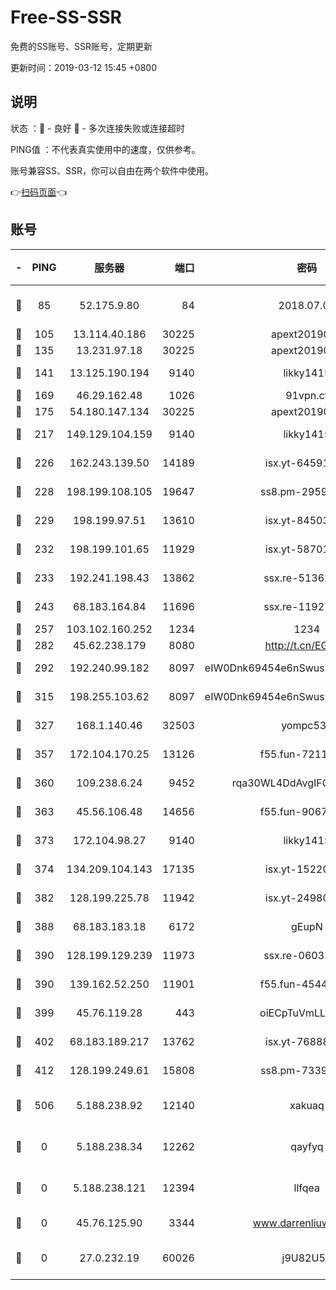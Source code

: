 # Free-SS-SSR

免费的SS账号、SSR账号，定期更新

更新时间：2019-03-12 15:45 +0800

## 说明

状态     ：🙂 - 良好 🙁 - 多次连接失败或连接超时

PING值   ：不代表真实使用中的速度，仅供参考。

账号兼容SS、SSR，你可以自由在两个软件中使用。

👉[扫码页面](https://liesauer.github.io/Free-SS-SSR/)👈

## 账号

|-|PING|服务器|端口|密码|加密方式|区域|
|:----:|:----:|:-----:|-----:|:----:|:----:|:----:|
|🙂|85|52.175.9.80|84|2018.07.07|chacha20-ietf-poly1305|HK|
|🙂|105|13.114.40.186|30225|apext2019006|chacha20|JP|
|🙂|135|13.231.97.18|30225|apext2019006|chacha20|JP|
|🙂|141|13.125.190.194|9140|likky1415|aes-256-cfb|KR|
|🙂|169|46.29.162.48|1026|91vpn.cf|rc4-md5|RU|
|🙂|175|54.180.147.134|30225|apext2019006|chacha20|KR|
|🙂|217|149.129.104.159|9140|likky1415|aes-256-cfb|HK|
|🙂|226|162.243.139.50|14189|isx.yt-64591414|aes-256-cfb|US|
|🙂|228|198.199.108.105|19647|ss8.pm-29593993|aes-256-cfb|US|
|🙂|229|198.199.97.51|13610|isx.yt-84503596|aes-256-cfb|US|
|🙂|232|198.199.101.65|11929|isx.yt-58701773|aes-256-cfb|US|
|🙂|233|192.241.198.43|13862|ssx.re-51362067|aes-256-cfb|US|
|🙂|243|68.183.164.84|11696|ssx.re-11927481|aes-256-cfb|US|
|🙂|257|103.102.160.252|1234|1234|rc4-md5|JP|
|🙂|282|45.62.238.179|8080|http://t.cn/EGJIyrl|rc4-md5|CA|
|🙂|292|192.240.99.182|8097|eIW0Dnk69454e6nSwuspv9DmS201tQ0D|aes-256-cfb|US|
|🙂|315|198.255.103.62|8097|eIW0Dnk69454e6nSwuspv9DmS201tQ0D|aes-256-cfb|US|
|🙂|327|168.1.140.46|32503|yompc535|aes-256-cfb|AU|
|🙂|357|172.104.170.25|13126|f55.fun-72116969|aes-256-cfb|SG|
|🙂|360|109.238.6.24|9452|rqa30WL4DdAvgIFG6Fs3znzTa|aes-256-cfb|FR|
|🙂|363|45.56.106.48|14656|f55.fun-90673121|aes-256-cfb|US|
|🙂|373|172.104.98.27|9140|likky1415|aes-256-cfb|JP|
|🙂|374|134.209.104.143|17135|isx.yt-15220743|aes-256-cfb|SG|
|🙂|382|128.199.225.78|11942|isx.yt-24980353|aes-256-cfb|SG|
|🙂|388|68.183.183.18|6172|gEupN|aes-256-cfb|SG|
|🙂|390|128.199.129.239|11973|ssx.re-06032679|aes-256-cfb|SG|
|🙂|390|139.162.52.250|11901|f55.fun-45440125|aes-256-cfb|SG|
|🙂|399|45.76.119.28|443|oiECpTuVmLLxk4Ts|aes-256-cfb|AU|
|🙂|402|68.183.189.217|13762|isx.yt-76888960|aes-256-cfb|SG|
|🙂|412|128.199.249.61|15808|ss8.pm-73399565|aes-256-cfb|SG|
|🙂|506|5.188.238.92|12140|xakuaq|chacha20-ietf-poly1305|BR|
|🙁|0|5.188.238.34|12262|qayfyq|chacha20-ietf-poly1305|BR|
|🙁|0|5.188.238.121|12394|llfqea|chacha20-ietf-poly1305|BR|
|🙁|0|45.76.125.90|3344|www.darrenliuwei.com|aes-256-cfb|AU|
|🙁|0|27.0.232.19|60026|j9U82U53|xchacha20-ietf-poly1305|HK|
